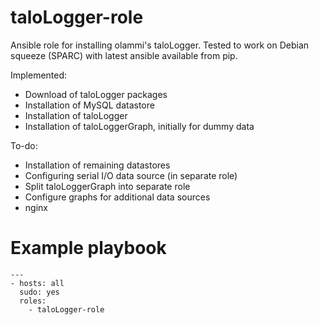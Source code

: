 # taloLogger-role
Ansible role for installing olammi's taloLogger. Tested to work on Debian
squeeze (SPARC) with latest ansible available from pip.

Implemented:
 - Download of taloLogger packages
 - Installation of MySQL datastore
 - Installation of taloLogger
 - Installation of taloLoggerGraph, initially for dummy data 

To-do:
 - Installation of remaining datastores
 - Configuring serial I/O data source (in separate role)
 - Split taloLoggerGraph into separate role
 - Configure graphs for additional data sources
 - nginx

# Example playbook

```
---
- hosts: all
  sudo: yes
  roles:
    - taloLogger-role
```

